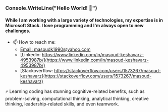 ### Console.WriteLine("Hello World! 👋")

#### While I am working with a large variety of technologies, my expertise is in Microsoft Stack. I love programming and I'm always open to new challenges.

* 📫 How to reach me:
  * [Email: masoudk1990@yahoo.com](mailto:masoudk1990@yahoo.com)
  * [Linkedin: https://www.linkedin.com/in/masoud-keshavarz-4953987b/](https://www.linkedin.com/in/masoud-keshavarz-4953987b/)
  * [Stackoverflow: https://stackoverflow.com/users/1573267/masoud-keshavarz](https://stackoverflow.com/users/1573267/masoud-keshavarz)

⚡ Learning coding has stunning cognitive-related benefits, such as problem-solving, computational thinking, analytical thinking, creative thinking, leadership-related skills, and even teamwork.

<!--
**masoudk1990/masoudk1990** is a ✨ _special_ ✨ repository because its `README.md` (this file) appears on your GitHub profile.

Here are some ideas to get you started:

- 🔭 I’m currently working on ...
- 🌱 I’m currently learning ...
- 👯 I’m looking to collaborate on ...
- 🤔 I’m looking for help with ...
- 💬 Ask me about ...
- 📫 How to reach me: ...
- 😄 Pronouns: ...
- ⚡ Fun fact: ...
-->
